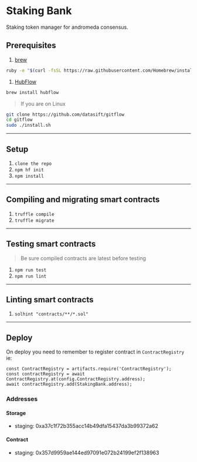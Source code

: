 # Staking Bank

Staking token manager for andromeda consensus.

## Prerequisites

1. [brew](http://brew.sh)

  ```sh
  ruby -e "$(curl -fsSL https://raw.githubusercontent.com/Homebrew/install/master/install)"
  ```

1. [HubFlow](http://datasift.github.io/gitflow/)

  ```sh
  brew install hubflow
  ```

> If you are on Linux

  ```sh
  git clone https://github.com/datasift/gitflow
  cd gitflow
  sudo ./install.sh
  ```

---

## Setup

1. `clone the repo`
1. `npm hf init`
1. `npm install`

---

## Compiling and migrating smart contracts

1. `truffle compile`
1. `truffle migrate`

---

## Testing smart contracts

> Be sure compiled contracts are latest before testing
1. `npm run test`
1. `npm run lint`

---

## Linting smart contracts
1. `solhint "contracts/**/*.sol"`

---

## Deploy

On deploy you need to remember to register contract in `ContractRegistry` ie:

```
const ContractRegistry = artifacts.require('ContractRegistry');
const contractRegistry = await ContractRegistry.at(config.ContractRegistry.address);
await contractRegistry.add(StakingBank.address);
```

### Addresses

#### Storage

- staging: 0xa37c1f72b355acc14b49dfa15437da3b99372a62

#### Contract

- staging: 0x357d9959ae144ed97091e072b24199ef2f138963
